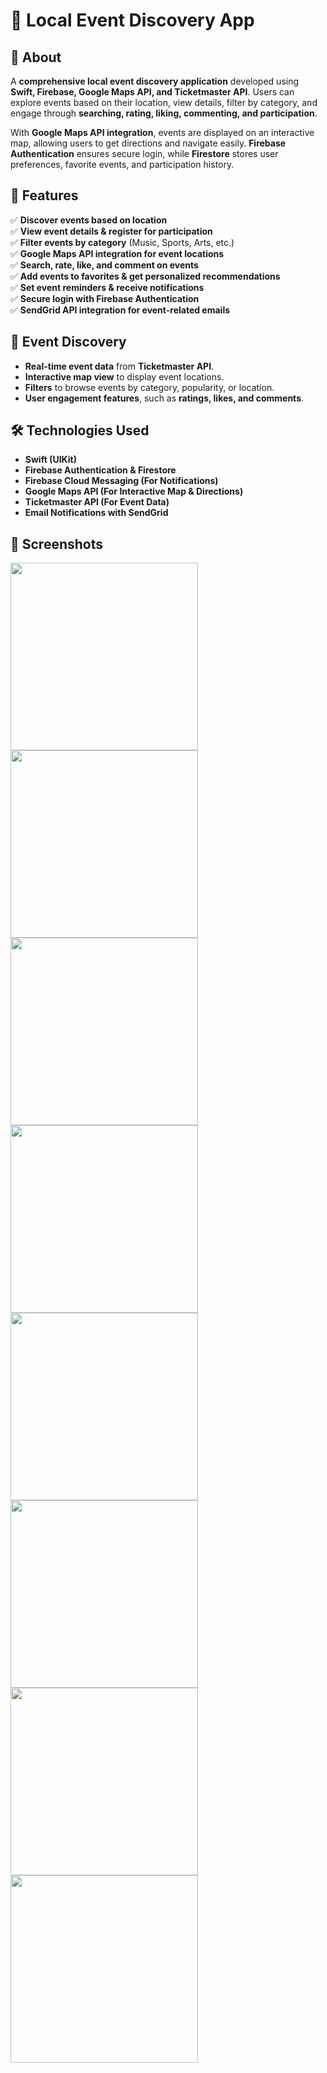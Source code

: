 # 📍 Local Event Discovery App  

## 📜 About  
A **comprehensive local event discovery application** developed using **Swift, Firebase, Google Maps API, and Ticketmaster API**. Users can explore events based on their location, view details, filter by category, and engage through **searching, rating, liking, commenting, and participation**.  

With **Google Maps API integration**, events are displayed on an interactive map, allowing users to get directions and navigate easily. **Firebase Authentication** ensures secure login, while **Firestore** stores user preferences, favorite events, and participation history.  

## 🚀 Features  
✅ **Discover events based on location**  
✅ **View event details & register for participation**  
✅ **Filter events by category** (Music, Sports, Arts, etc.)  
✅ **Google Maps API integration for event locations**  
✅ **Search, rate, like, and comment on events**  
✅ **Add events to favorites & get personalized recommendations**  
✅ **Set event reminders & receive notifications**  
✅ **Secure login with Firebase Authentication**  
✅ **SendGrid API integration for event-related emails**  

## 📍 Event Discovery  
- **Real-time event data** from **Ticketmaster API**.  
- **Interactive map view** to display event locations.  
- **Filters** to browse events by category, popularity, or location.  
- **User engagement features**, such as **ratings, likes, and comments**.  

## 🛠️ Technologies Used  
- **Swift (UIKit)**  
- **Firebase Authentication & Firestore**  
- **Firebase Cloud Messaging (For Notifications)**  
- **Google Maps API (For Interactive Map & Directions)**  
- **Ticketmaster API (For Event Data)**
- **Email Notifications with SendGrid**

## 📸 Screenshots  
<img src="https://github.com/user-attachments/assets/7f95b201-c701-402e-ab01-117878693c07" width="300">
<img src="https://github.com/user-attachments/assets/4d0903f7-fc17-44ba-902e-177f4cb165fe" width="300">
<img src="https://github.com/user-attachments/assets/875517e9-ba71-47d1-9c11-f7282d4752b6" width="300">
<img src="https://github.com/user-attachments/assets/41b97607-9a56-4ae0-bc05-535888f5de16" width="300">
<img src="https://github.com/user-attachments/assets/6a1ffed8-7792-4652-9bb3-44041d5e5b67" width="300">
<img src="https://github.com/user-attachments/assets/c8e0d80b-952b-440c-ab62-fefdcf84fa75" width="300">
<img src="https://github.com/user-attachments/assets/7aa69c91-2a4a-4a9c-88c3-2e49cba0d86d" width="300">
<img src="https://github.com/user-attachments/assets/41663a0f-cfe5-448f-bc22-f8f4ac857421" width="300">
